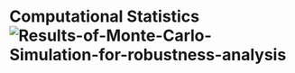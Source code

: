 # Computational Statistics![Results-of-Monte-Carlo-Simulation-for-robustness-analysis](https://user-images.githubusercontent.com/43385748/152534712-1ece263b-09dc-40bb-9316-28bc572063c4.png)

